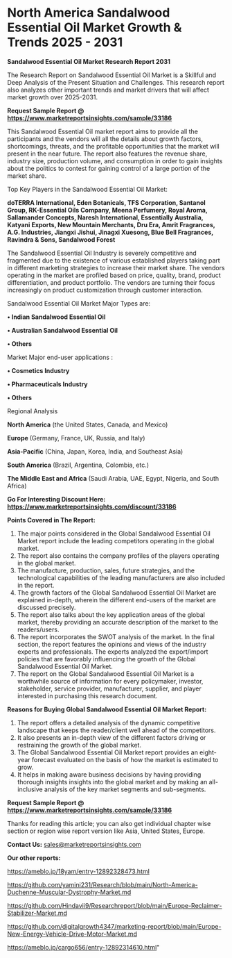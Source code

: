 # North America Sandalwood Essential Oil Market Growth & Trends 2025 - 2031

<strong>Sandalwood Essential Oil Market Research Report 2031</strong>

The Research Report on Sandalwood Essential Oil Market is a Skillful and Deep Analysis of the Present Situation and Challenges. This research report also analyzes other important trends and market drivers that will affect market growth over 2025-2031.

<strong>Request Sample Report @ <a href=https://www.marketreportsinsights.com/sample/33186>https://www.marketreportsinsights.com/sample/33186</a></strong>

This Sandalwood Essential Oil market report aims to provide all the participants and the vendors will all the details about growth factors, shortcomings, threats, and the profitable opportunities that the market will present in the near future. The report also features the revenue share, industry size, production volume, and consumption in order to gain insights about the politics to contest for gaining control of a large portion of the market share.

Top Key Players in the Sandalwood Essential Oil Market:

<strong>doTERRA International, Eden Botanicals, TFS Corporation, Santanol Group, RK-Essential Oils Company, Meena Perfumery, Royal Aroma, Sallamander Concepts, Naresh International, Essentially Australia, Katyani Exports, New Mountain Merchants, Dru Era, Amrit Fragrances, A.G. Industries, Jiangxi Jishui, Jinagxi Xuesong, Blue Bell Fragrances, Ravindra & Sons, Sandalwood Forest</strong>

The Sandalwood Essential Oil Industry is severely competitive and fragmented due to the existence of various established players taking part in different marketing strategies to increase their market share. The vendors operating in the market are profiled based on price, quality, brand, product differentiation, and product portfolio. The vendors are turning their focus increasingly on product customization through customer interaction.

Sandalwood Essential Oil Market Major Types are:

<strong>•  Indian Sandalwood Essential Oil

•  Australian Sandalwood Essential Oil

•  Others</strong>

Market Major end-user applications :

<strong>•  Cosmetics Industry

•  Pharmaceuticals Industry

•  Others</strong>

Regional Analysis

</u><strong><b>North America</b></strong> (the United States, Canada, and Mexico)

<strong><b>Europe </b></strong>(Germany, France, UK, Russia, and Italy)

<strong><b>Asia-Pacific</b></strong> (China, Japan, Korea, India, and Southeast Asia)

<strong><b>South America</b></strong> (Brazil, Argentina, Colombia, etc.)

<strong><b>The Middle East and Africa</b></strong> (Saudi Arabia, UAE, Egypt, Nigeria, and South Africa)

<strong>Go For Interesting Discount Here: <a href=https://www.marketreportsinsights.com/discount/33186>https://www.marketreportsinsights.com/discount/33186</a></strong>

<strong>Points Covered in The Report:</strong>
<ol>
  <li>The major points considered in the Global Sandalwood Essential Oil Market report include the leading competitors operating in the global market.</li>
  <li>The report also contains the company profiles of the players operating in the global market.</li>
  <li>The manufacture, production, sales, future strategies, and the technological capabilities of the leading manufacturers are also included in the report.</li>
  <li>The growth factors of the Global Sandalwood Essential Oil Market are explained in-depth, wherein the different end-users of the market are discussed precisely.</li>
  <li>The report also talks about the key application areas of the global market, thereby providing an accurate description of the market to the readers/users.</li>
  <li>The report incorporates the SWOT analysis of the market. In the final section, the report features the opinions and views of the industry experts and professionals. The experts analyzed the export/import policies that are favorably influencing the growth of the Global Sandalwood Essential Oil Market.</li>
  <li>The report on the Global Sandalwood Essential Oil Market is a worthwhile source of information for every policymaker, investor, stakeholder, service provider, manufacturer, supplier, and player interested in purchasing this research document.</li>
</ol>
<strong>Reasons for Buying Global Sandalwood Essential Oil Market Report:</strong>

<ol>
  <li>The report offers a detailed analysis of the dynamic competitive landscape that keeps the reader/client well ahead of the competitors.</li>
  <li>It also presents an in-depth view of the different factors driving or restraining the growth of the global market.</li>
  <li>The Global Sandalwood Essential Oil Market report provides an eight-year forecast evaluated on the basis of how the market is estimated to grow.</li>
  <li>It helps in making aware business decisions by having providing thorough insights insights into the global market and by making an all-inclusive analysis of the key market segments and sub-segments.</li>
</ol>
<strong>Request Sample Report @ <a href=https://www.marketreportsinsights.com/sample/33186>https://www.marketreportsinsights.com/sample/33186</a></strong>


Thanks for reading this article; you can also get individual chapter wise section or region wise report version like Asia, United States, Europe.

<strong>Contact Us:</strong>
sales@marketreportsinsights.com

<strong>Our other reports:</strong>

<a href=https://ameblo.jp/18yam/entry-12892328473.html>https://ameblo.jp/18yam/entry-12892328473.html</a>

<a href=https://github.com/yamini231/Research/blob/main/North-America-Duchenne-Muscular-Dystrophy-Market.md>https://github.com/yamini231/Research/blob/main/North-America-Duchenne-Muscular-Dystrophy-Market.md</a>

<a href=https://github.com/Hindavii9/Researchreport/blob/main/Europe-Reclaimer-Stabilizer-Market.md>https://github.com/Hindavii9/Researchreport/blob/main/Europe-Reclaimer-Stabilizer-Market.md</a>

<a href=https://github.com/digitalgrowth4347/marketing-report/blob/main/Europe-New-Energy-Vehicle-Drive-Motor-Market.md>https://github.com/digitalgrowth4347/marketing-report/blob/main/Europe-New-Energy-Vehicle-Drive-Motor-Market.md</a>

<a href=https://ameblo.jp/cargo656/entry-12892314610.html>https://ameblo.jp/cargo656/entry-12892314610.html</a>"
